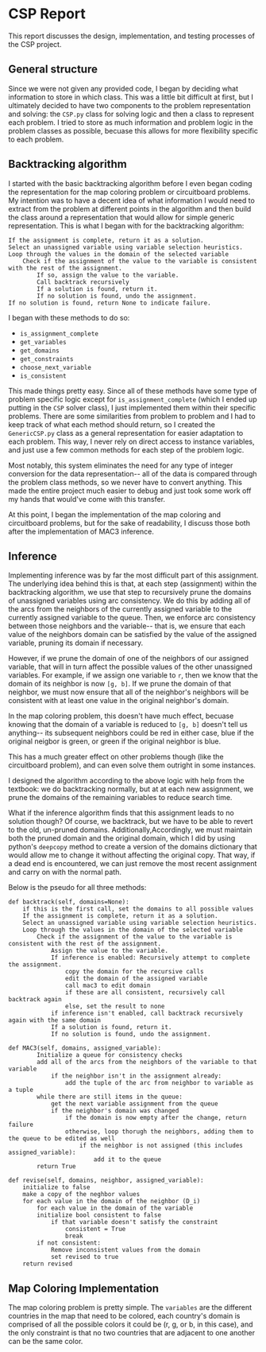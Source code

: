 # CSP Report

This report discusses the design, implementation, and testing processes of the CSP project.

## General structure

Since we were not given any provided code, I began by deciding what information to store in which class. This was a little bit difficult at first, but I ultimately decided to have two components to the problem representation and solving: the `CSP.py` class for solving logic and then a class to represent each problem. I tried to store as much information and problem logic in the problem classes as possible, becuase this allows for more flexibility specific to each problem. 

## Backtracking algorithm 

I started with the basic backtracking algorithm before I even began coding the representation for the map coloring problem or circuitboard problems. My intention was to have a decent idea of what information I would need to extract from the problem at different points in the algorithm and then build the class around a representation that would allow for simple generic representation. This is what I began with for the backtracking algorithm: 

```
If the assignment is complete, return it as a solution.
Select an unassigned variable using variable selection heuristics.
Loop through the values in the domain of the selected variable
    Check if the assignment of the value to the variable is consistent with the rest of the assignment.
        If so, assign the value to the variable.
        Call backtrack recursively 
        If a solution is found, return it.
        If no solution is found, undo the assignment.
If no solution is found, return None to indicate failure.
```

I began with these methods to do so: 
- `is_assignment_complete`
- `get_variables`
- `get_domains`
- `get_constraints`
- `choose_next_variable`
- `is_consistent`

This made things pretty easy. Since all of these methods have some type of problem specific logic except for `is_assignment_complete` (which I ended up putting in the `CSP` solver class), I just implemented them within their specific problems. There are some similarities from problem to problem and I had to keep track of what each method should return, so I created the `GenericCSP.py` class as a general representation for easier adaptation to each problem. This way, I never rely on direct access to instance variables, and just use a few common methods for each step of the problem logic. 

Most notably, this system eliminates the need for any type of integer conversion for the data representation-- all of the data is compared through the problem class methods, so we never have to convert anything. This made the entire project much easier to debug and just took some work off my hands that would've come with this transfer. 

At this point, I began the implementation of the map coloring and circuitboard problems, but for the sake of readability, I discuss those both after the implementation of MAC3 inference. 

## Inference

Implementing inference was by far the most difficult part of this assignment. The underlying idea behind this is that, at each step (assignment) within the backtracking algorithm, we use that step to recursively prune the domains of unassigned variables using arc consistency. We do this by adding all of the arcs from the neighbors of the currently assigned variable to the currently assigned variable to the queue. Then, we enforce arc consistency between those neighbors and the variable-- that is, we ensure that each value of the neighbors domain can be satisfied by the value of the assigned variable, pruning its domain if necessary. 

However, if we prune the domain of one of the neighbors of our assigned variable, that will in turn affect the possible values of the other unassigned variables. For example, if we assign one variable to `r`, then we know that the domain of its neighbor is now `[g, b]`. If we prune the domain of that neighbor, we must now ensure that all of the neighbor's neighbors will be consistent with at least one value in the original neighbor's domain. 

In the map coloring problem, this doesn't have much effect, becuase knowing that the domain of a variable is reduced to `[g, b]` doesn't tell us anything-- its subsequent neighbors could be red in either case, blue if the original neigbor is green, or green if the original neighbor is blue. 

This has a much greater effect on other problems though (like the circuitboard problem), and can even solve them outright in some instances. 

I designed the algorithm according to the above logic with help from the textbook: we do backtracking normally, but at at each new assignment, we prune the domains of the remaining variables to reduce search time. 

What if the inference algorithm finds that this assignment leads to no solution though? Of course, we backtrack, but we have to be able to revert to the old, un-pruned domains. Additionally,Accordingly, we must maintain both the pruned domain and the original domain, which I did by using python's `deepcopy` method to create a version of the domains dictionary that would allow me to change it without affecting the original copy. That way, if a dead end is encountered, we can just remove the most recent assignment and carry on with the normal path. 

Below is the pseudo for all three methods: 


```
def backtrack(self, domains=None):  
    if this is the first call, set the domains to all possible values
    If the assignment is complete, return it as a solution.
    Select an unassigned variable using variable selection heuristics.
    Loop through the values in the domain of the selected variable
        Check if the assignment of the value to the variable is consistent with the rest of the assignment.
            Assign the value to the variable.
            If inference is enabled: Recursively attempt to complete the assignment.
                copy the domain for the recursive calls
                edit the domain of the assigned variable
                call mac3 to edit domain
                if these are all consistent, recursively call backtrack again
                else, set the result to none
            if inference isn't enabled, call backtrack recursively again with the same domain
            If a solution is found, return it.
            If no solution is found, undo the assignment.
```
```
def MAC3(self, domains, assigned_variable):
        Initialize a queue for consistency checks
        add all of the arcs from the neighbors of the variable to that variable
            if the neighbor isn't in the assignment already:
                add the tuple of the arc from neighbor to variable as a tuple
        while there are still items in the queue:
            get the next variable assignment from the queue
            if the neighbor's domain was changed
                if the domain is now empty after the change, return failure
                otherwise, loop thorugh the neighbors, adding them to the queue to be edited as well
                    if the neighbor is not assigned (this includes assigned_variable):
                        add it to the queue
        return True
```
```
def revise(self, domains, neighbor, assigned_variable):
    initialize to false
    make a copy of the neghbor values
    for each value in the domain of the neighbor (D_i)
        for each value in the domain of the variable
        initialize bool consistent to false
            if that variable doesn't satisfy the constraint
                consistent = True
                break
        if not consistent:
            Remove inconsistent values from the domain
            set revised to true
    return revised
```
## Map Coloring Implementation
The map coloring problem is pretty simple. The `variables` are the different countries in the map that need to be colored, each country's domain is comprised of all the possible colors it could be (r, g, or b, in this case), and the only constraint is that no two countries that are adjacent to one another can be the same color. 
